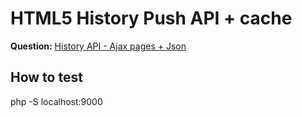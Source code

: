 # HTML5 History Push API + cache
**Question:** [History API - Ajax pages + Json](http://stackoverflow.com/questions/30140555/history-api-ajax-pages-json/)

## How to test
php -S localhost:9000